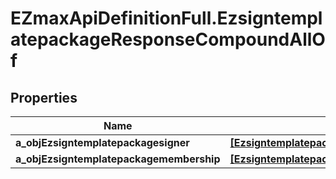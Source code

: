 # EZmaxApiDefinitionFull.EzsigntemplatepackageResponseCompoundAllOf

## Properties

Name | Type | Description | Notes
------------ | ------------- | ------------- | -------------
**a_objEzsigntemplatepackagesigner** | [**[EzsigntemplatepackagesignerResponseCompound]**](EzsigntemplatepackagesignerResponseCompound.md) |  | 
**a_objEzsigntemplatepackagemembership** | [**[EzsigntemplatepackagemembershipResponseCompound]**](EzsigntemplatepackagemembershipResponseCompound.md) |  | 


